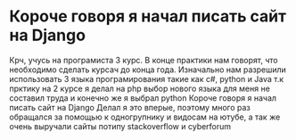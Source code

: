 # Короче говоря я начал писать сайт на Django 
Крч, учусь на програмиста 3 курс.
В конце практики нам говорят, что необходимо сделать курсач до конца года.
Изначально нам разрешили использовать 3 языка програмирования такие как c#, python и Java 
т.к прктику на 2 курсе я делал на php выбор нового языка для меня не составил труда и конечно же я выбрал python
Короче говоря я начал писать сайт на Django 
Делал я это вперые, поэтому много раз обращался за помощью к одногрупнику и видосам на ютубе, а так же очень выручали сайты потипу stackoverflow и cyberforum
